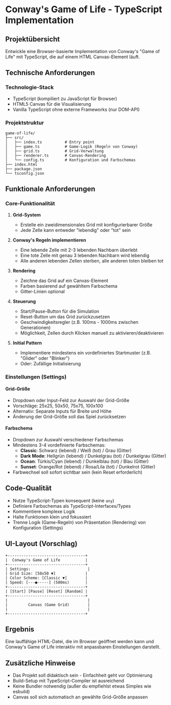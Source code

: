 # Conway's Game of Life - TypeScript Implementation

## Projektübersicht
Entwickle eine Browser-basierte Implementation von Conway's "Game of Life" mit TypeScript, die auf einem HTML Canvas-Element läuft.

## Technische Anforderungen

### Technologie-Stack
- TypeScript (kompiliert zu JavaScript für Browser)
- HTML5 Canvas für die Visualisierung
- Vanilla TypeScript ohne externe Frameworks (nur DOM-API)

### Projektstruktur
```
game-of-life/
├── src/
│   ├── index.ts          # Entry point
│   ├── game.ts           # Game-Logik (Regeln von Conway)
│   ├── grid.ts           # Grid-Verwaltung
│   ├── renderer.ts       # Canvas-Rendering
│   └── config.ts         # Konfiguration und Farbschemas
├── index.html
├── package.json
└── tsconfig.json
```

## Funktionale Anforderungen

### Core-Funktionalität
1. **Grid-System**
   - Erstelle ein zweidimensionales Grid mit konfigurierbarer Größe
   - Jede Zelle kann entweder "lebendig" oder "tot" sein

2. **Conway's Regeln implementieren**
   - Eine lebende Zelle mit 2-3 lebenden Nachbarn überlebt
   - Eine tote Zelle mit genau 3 lebenden Nachbarn wird lebendig
   - Alle anderen lebenden Zellen sterben, alle anderen toten bleiben tot

3. **Rendering**
   - Zeichne das Grid auf ein Canvas-Element
   - Farben basierend auf gewähltem Farbschema
   - Gitter-Linien optional

4. **Steuerung**
   - Start/Pause-Button für die Simulation
   - Reset-Button um das Grid zurückzusetzen
   - Geschwindigkeitsregler (z.B. 100ms - 1000ms zwischen Generationen)
   - Möglichkeit, Zellen durch Klicken manuell zu aktivieren/deaktivieren

5. **Initial Pattern**
   - Implementiere mindestens ein vordefiniertes Startmuster (z.B. "Glider" oder "Blinker")
   - Oder: Zufällige Initialisierung

### Einstellungen (Settings)

#### Grid-Größe
- Dropdown oder Input-Feld zur Auswahl der Grid-Größe
- Vorschläge: 25x25, 50x50, 75x75, 100x100
- Alternativ: Separate Inputs für Breite und Höhe
- Änderung der Grid-Größe soll das Spiel zurücksetzen

#### Farbschema
- Dropdown zur Auswahl verschiedener Farbschemas
- Mindestens 3-4 vordefinierte Farbschemas:
  - **Classic**: Schwarz (lebend) / Weiß (tot) / Grau (Gitter)
  - **Dark Mode**: Hellgrün (lebend) / Dunkelgrau (tot) / Dunkelgrau (Gitter)
  - **Ocean**: Türkis/Cyan (lebend) / Dunkelblau (tot) / Blau (Gitter)
  - **Sunset**: Orange/Rot (lebend) / Rosa/Lila (tot) / Dunkelrot (Gitter)
- Farbwechsel soll sofort sichtbar sein (kein Reset erforderlich)

## Code-Qualität

- Nutze TypeScript-Typen konsequent (keine `any`)
- Definiere Farbschemas als TypeScript-Interfaces/Types
- Kommentiere komplexe Logik
- Halte Funktionen klein und fokussiert
- Trenne Logik (Game-Regeln) von Präsentation (Rendering) von Konfiguration (Settings)

## UI-Layout (Vorschlag)

```
+----------------------------------+
|  Conway's Game of Life           |
+----------------------------------+
| Settings:                         |
| Grid Size: [50x50 ▼]             |
| Color Scheme: [Classic ▼]        |
| Speed: [---●-----] (500ms)       |
+----------------------------------+
| [Start] [Pause] [Reset] [Random] |
+----------------------------------+
|                                   |
|         Canvas (Game Grid)        |
|                                   |
+----------------------------------+
```

## Ergebnis
Eine lauffähige HTML-Datei, die im Browser geöffnet werden kann und Conway's Game of Life interaktiv mit anpassbaren Einstellungen darstellt.

## Zusätzliche Hinweise
- Das Projekt soll didaktisch sein - Einfachheit geht vor Optimierung
- Build-Setup mit TypeScript-Compiler ist ausreichend
- Keine Bundler notwendig (außer du empfiehlst etwas Simples wie esbuild)
- Canvas soll sich automatisch an gewählte Grid-Größe anpassen
